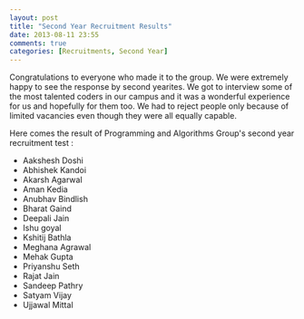 ```yaml
---
layout: post
title: "Second Year Recruitment Results"
date: 2013-08-11 23:55
comments: true
categories: [Recruitments, Second Year] 
---
```


Congratulations to everyone who made it to the group. We were extremely happy to see the response by second yearites. We got to interview some of the most talented coders in our campus and it was a wonderful experience for us and hopefully for them too. We had to reject people only because of limited vacancies even though they were all equally capable.

Here comes the result of Programming and Algorithms Group's second year recruitment test : 

*	Aakshesh Doshi
*	Abhishek Kandoi
*	Akarsh Agarwal
*	Aman Kedia
*	Anubhav Bindlish
*	Bharat Gaind
*	Deepali Jain
*	Ishu goyal
*	Kshitij Bathla
*	Meghana Agrawal
*	Mehak Gupta
*	Priyanshu Seth
*	Rajat Jain
*	Sandeep Pathry
*	Satyam Vijay
*	Ujjawal Mittal

